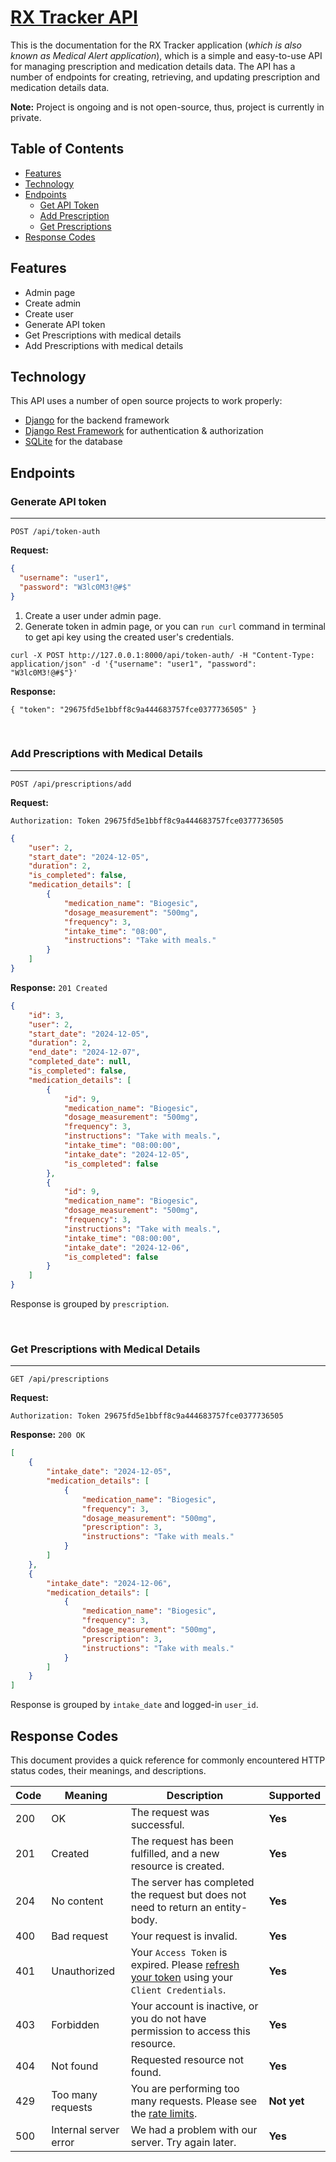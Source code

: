 # [RX Tracker API](https://github.com/mcdylanb/medAlert)

This is the documentation for the RX Tracker application (*which is also known as Medical Alert application*), which is a simple and easy-to-use API for managing prescription and medication details data. The API has a number of endpoints for creating, retrieving, and updating prescription and medication details data.

**Note:** Project is ongoing and is not open-source, thus, project is currently in private.

## Table of Contents
- [Features](https://github.com/OlegAngelo/rx-tracker-api/tree/update_readme_get_started?tab=readme-ov-file#features)
- [Technology](https://github.com/OlegAngelo/rx-tracker-api/tree/update_readme_get_started?tab=readme-ov-file#technology)
- [Endpoints](https://github.com/OlegAngelo/rx-tracker-api/tree/update_readme_get_started?tab=readme-ov-file#endpoints)
  - [Get API Token](https://github.com/OlegAngelo/rx-tracker-api/tree/update_readme_get_started?tab=readme-ov-file#generate-api-token)
  - [Add Prescription](https://github.com/OlegAngelo/rx-tracker-api/tree/update_readme_get_started?tab=readme-ov-file#add-prescriptions-with-medical-details)
  - [Get Prescriptions](https://github.com/OlegAngelo/rx-tracker-api/tree/update_readme_get_started?tab=readme-ov-file#add-prescriptions-with-medical-details)
- [Response Codes](https://github.com/OlegAngelo/rx-tracker-api/tree/update_readme_get_started?tab=readme-ov-file#response-codes)

## Features
- Admin page
- Create admin
- Create user
- Generate API token
- Get Prescriptions with medical details
- Add Prescriptions with medical details

## Technology
This API uses a number of open source projects to work properly:

- [Django](https://www.djangoproject.com/) for the backend framework
- [Django Rest Framework](https://www.django-rest-framework.org/) for authentication & authorization
- [SQLite](https://www.sqlitetutorial.net/) for the database

## Endpoints

### Generate API token

---
```
POST /api/token-auth
```

**Request:**
```json
{
  "username": "user1",
  "password": "W3lc0M3!@#$"
}
```

1. Create a user under admin page.
2. Generate token in admin page, or you can `run curl` command in terminal to get api key using the created user's credentials.
```
curl -X POST http://127.0.0.1:8000/api/token-auth/ -H "Content-Type: application/json" -d '{"username": "user1", "password": "W3lc0M3!@#$"}'
```

**Response:**
```
{ "token": "29675fd5e1bbff8c9a444683757fce0377736505" }
```

<br />


### Add Prescriptions with Medical Details

---

```
POST /api/prescriptions/add
```
**Request:**
```
Authorization: Token 29675fd5e1bbff8c9a444683757fce0377736505
```
```json
{
    "user": 2,
    "start_date": "2024-12-05",
    "duration": 2,
    "is_completed": false,
    "medication_details": [
        {
            "medication_name": "Biogesic",
            "dosage_measurement": "500mg",
            "frequency": 3,
            "intake_time": "08:00",
            "instructions": "Take with meals."
        }
    ]
}
```

**Response:**
`201 Created`

```json
{
    "id": 3,
    "user": 2,
    "start_date": "2024-12-05",
    "duration": 2,
    "end_date": "2024-12-07",
    "completed_date": null,
    "is_completed": false,
    "medication_details": [
        {
            "id": 9,
            "medication_name": "Biogesic",
            "dosage_measurement": "500mg",
            "frequency": 3,
            "instructions": "Take with meals.",
            "intake_time": "08:00:00",
            "intake_date": "2024-12-05",
            "is_completed": false
        },
        {
            "id": 9,
            "medication_name": "Biogesic",
            "dosage_measurement": "500mg",
            "frequency": 3,
            "instructions": "Take with meals.",
            "intake_time": "08:00:00",
            "intake_date": "2024-12-06",
            "is_completed": false
        }
    ]
}
```
Response is grouped by `prescription`.

<br />

### Get Prescriptions with Medical Details

---
```
GET /api/prescriptions
```

**Request:**
```
Authorization: Token 29675fd5e1bbff8c9a444683757fce0377736505
```

**Response:**
`200 OK`

```json
[
    {
        "intake_date": "2024-12-05",
        "medication_details": [
            {
                "medication_name": "Biogesic",
                "frequency": 3,
                "dosage_measurement": "500mg",
                "prescription": 3,
                "instructions": "Take with meals."
            }
        ]
    },
    {
        "intake_date": "2024-12-06",
        "medication_details": [
            {
                "medication_name": "Biogesic",
                "frequency": 3,
                "dosage_measurement": "500mg",
                "prescription": 3,
                "instructions": "Take with meals."
            }
        ]
    }
]
```
Response is grouped by `intake_date` and logged-in `user_id`.

## Response Codes

This document provides a quick reference for commonly encountered HTTP status codes, their meanings, and descriptions.

| **Code** | **Meaning**         | **Description**            | Supported   |
|----------|---------------------|----------------------------|-------------|
| 200      | OK                  | The request was successful.                                                    | **Yes**     |
| 201      | Created             | The request has been fulfilled, and a new resource is created.                 | **Yes**     |
| 204      | No content          | The server has completed the request but does not need to return an entity-body.| **Yes**     |
| 400      | Bad request         | Your request is invalid.                                                       | **Yes**     |
| 401      | Unauthorized        | Your `Access Token` is expired. Please [refresh your token](https://github.com/OlegAngelo/rx-tracker-api/tree/update_readme_get_started?tab=readme-ov-file#generate-api-token) using your `Client Credentials`. | **Yes**     |
| 403      | Forbidden           | Your account is inactive, or you do not have permission to access this resource.| **Yes**     |
| 404      | Not found           | Requested resource not found.                                                  | **Yes**     |
| 429      | Too many requests   | You are performing too many requests. Please see the [rate limits](#).         | **Not yet** |
| 500      | Internal server error | We had a problem with our server. Try again later.                             | **Yes**     |
